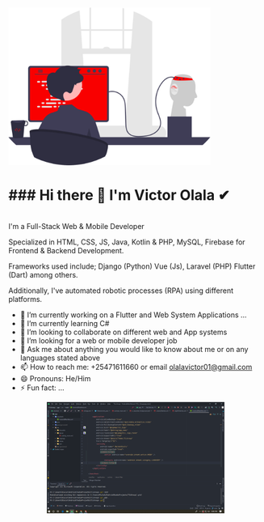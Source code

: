<img src="bg1.svg" width="400">
<br><h1>### Hi there 👋 I'm Victor Olala ✔</h1></br>
I'm a Full-Stack Web & Mobile Developer

Specialized in HTML, CSS, JS, Java, Kotlin & PHP, MySQL, Firebase for Frontend & Backend Development.

Frameworks used include; Django (Python) Vue (Js), Laravel (PHP) Flutter (Dart)  among others.

Additionally, I've automated robotic processes (RPA) using different platforms. 


<!--**OlalaTheExpert/OlalaTheExpert** is a ✨ _special_ ✨ repository because its `README.md` (this file) appears on your GitHub profile.-->

<!--Here are some ideas to get you started:-->

- 🔭 I’m currently working on a Flutter and Web System Applications ...
- 🌱 I’m currently learning C#
- 👯 I’m looking to collaborate on different web and App systems
- 🤔 I’m looking for a web or mobile developer job
- 💬 Ask me about anything you would like to know about me or on any languages stated above 
- 📫 How to reach me: +25471611660 or email olalavictor01@gmail.com
- 😄 Pronouns: He/Him
- ⚡ Fun fact: ...

<center><img src="bg.png" width="70%"></center>
